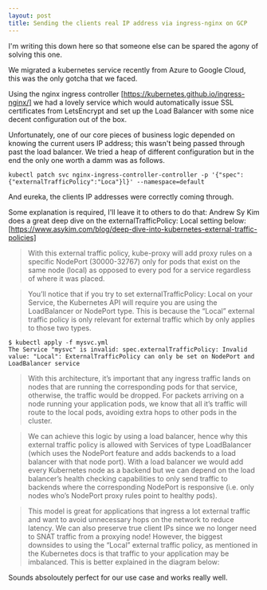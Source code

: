 ```yaml
---
layout: post
title: Sending the clients real IP address via ingress-nginx on GCP
---
```


I'm writing this down here so that someone else can be spared the agony of solving this one. 

We migrated a kubernetes service recently from Azure to Google Cloud, this was the only gotcha that we faced. 

Using the nginx ingress controller [https://kubernetes.github.io/ingress-nginx/] we had a lovely service which would automatically issue SSL certificates from LetsEncrypt and set up the Load Balancer with some nice decent configuration out of the box.

Unfortunately, one of our core pieces of business logic depended on knowing the current users IP address; this wasn't being passed through past the load balancer.  We tried a heap of different configuration but in the end the only one worth a damm was as follows. 

    kubectl patch svc nginx-ingress-controller-controller -p '{"spec":{"externalTrafficPolicy":"Loca"}l}' --namespace=default
	
And eureka, the clients IP addresses were correctly coming through.

Some explanation is required, I'll leave it to others to do that: Andrew Sy Kim does a great deep dive on the externalTrafficPolicy: Local setting below: [https://www.asykim.com/blog/deep-dive-into-kubernetes-external-traffic-policies]

> With this external traffic policy, kube-proxy will add proxy rules on a specific NodePort (30000-32767) only for pods that exist on the same node (local) as opposed to every pod for a service regardless of where it was placed.

> You’ll notice that if you try to set externalTrafficPolicy: Local on your Service, the Kubernetes API will require you are using the LoadBalancer or NodePort type. This is because the “Local” external traffic policy is only relevant for external traffic which by only applies to those two types. 

    $ kubectl apply -f mysvc.yml
    The Service "mysvc" is invalid: spec.externalTrafficPolicy: Invalid value: "Local": ExternalTrafficPolicy can only be set on NodePort and LoadBalancer service

> With this architecture, it’s important that any ingress traffic lands on nodes that are running the corresponding pods for that service, otherwise, the traffic would be dropped. For packets arriving on a node running your application pods, we know that all it’s traffic will route to the local pods, avoiding extra hops to other pods in the cluster.

> We can achieve this logic by using a load balancer, hence why this external traffic policy is allowed with Services of type LoadBalancer (which uses the NodePort feature and adds backends to a load balancer with that node port).  With a load balancer we would add every Kubernetes node as a backend but we can depend on the load balancer’s health checking capabilities to only send traffic to backends where the corresponding NodePort is responsive (i.e. only nodes who’s NodePort proxy rules point to healthy pods).

> This model is great for applications that ingress a lot external traffic and want to avoid unnecessary hops on the network to reduce latency. We can also preserve true client IPs since we no longer need to SNAT traffic from a proxying node! However, the biggest downsides to using the “Local” external traffic policy, as mentioned in the Kubernetes docs is that traffic to your application may be imbalanced. This is better explained in the diagram below:

Sounds absoloutely perfect for our use case and works really well. 
